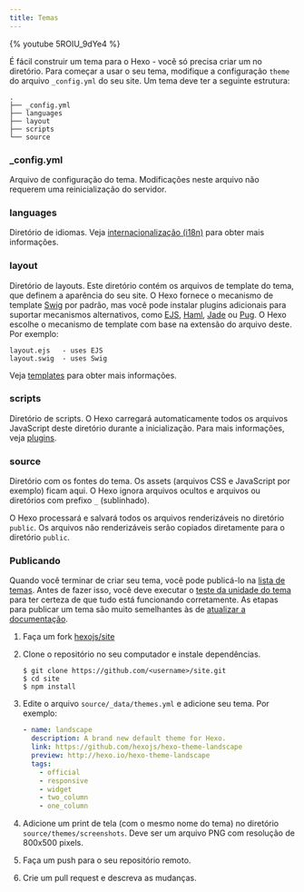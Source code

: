 ```yaml
---
title: Temas
---
```


{% youtube 5ROIU_9dYe4 %}

É fácil construir um tema para o Hexo - você só precisa criar um no diretório. Para começar a usar o seu tema, modifique a configuração `theme` do arquivo `_config.yml` do seu site. Um tema deve ter a seguinte estrutura:

``` plain
.
├── _config.yml
├── languages
├── layout
├── scripts
└── source
```

### _config.yml

Arquivo de configuração do tema. Modificações neste arquivo não requerem uma reinicialização do servidor.

### languages

Diretório de idiomas. Veja [internacionalização (i18n)](internationalization.html) para obter mais informações.

### layout

Diretório de layouts. Este diretório contém os arquivos de template do tema, que definem a aparência do seu site. O Hexo fornece o mecanismo de template [Swig] por padrão, mas você pode instalar plugins adicionais para suportar mecanismos alternativos, como [EJS], [Haml], [Jade] ou [Pug]. O Hexo escolhe o mecanismo de template com base na extensão do arquivo deste. Por exemplo:

``` plain
layout.ejs   - uses EJS
layout.swig  - uses Swig
```

Veja [templates](templates.html) para obter mais informações.

### scripts

Diretório de scripts. O Hexo carregará automaticamente todos os arquivos JavaScript deste diretório durante a inicialização. Para mais informações, veja [plugins](plugins.html).

### source

Diretório com os fontes do tema. Os assets (arquivos CSS e JavaScript por exemplo) ficam aqui. O Hexo ignora arquivos ocultos e arquivos ou diretórios com prefixo `_` (sublinhado).

O Hexo processará e salvará todos os arquivos renderizáveis no diretório `public`. Os arquivos não renderizáveis serão copiados diretamente para o diretório `public`.

### Publicando

Quando você terminar de criar seu tema, você pode publicá-lo na [lista de temas](/themes). Antes de fazer isso, você deve executar o [teste da unidade do tema](https://github.com/hexojs/hexo-theme-unit-test) para ter certeza de que tudo está funcionando corretamente. As etapas para publicar um tema são muito semelhantes às de [atualizar a documentação](contributing.html#Updating_Documentation).

1. Faça um fork [hexojs/site]
2. Clone o repositório no seu computador e instale dependências.

    ```shell
    $ git clone https://github.com/<username>/site.git
    $ cd site
    $ npm install
    ```

3. Edite o arquivo `source/_data/themes.yml` e adicione seu tema. Por exemplo:

    ```yaml
    - name: landscape
      description: A brand new default theme for Hexo.
      link: https://github.com/hexojs/hexo-theme-landscape
      preview: http://hexo.io/hexo-theme-landscape
      tags:
        - official
        - responsive
        - widget
        - two_column
        - one_column
    ```

4. Adicione um print de tela (com o mesmo nome do tema) no diretório `source/themes/screenshots`. Deve ser um arquivo PNG com resolução de 800x500 pixels.
5. Faça um push para o seu repositório remoto.
6. Crie um pull request e descreva as mudanças.

[EJS]: https://github.com/hexojs/hexo-renderer-ejs
[Swig]: https://github.com/paularmstrong/swig
[Haml]: https://github.com/hexojs/hexo-renderer-haml
[Jade]: https://github.com/hexojs/hexo-renderer-jade
[Pug]: https://github.com/maxknee/hexo-render-pug
[hexojs/site]: https://github.com/hexojs/site
